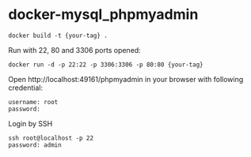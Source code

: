 docker-mysql_phpmyadmin
============================

```
docker build -t {your-tag} .
```

Run with 22, 80 and 3306 ports opened:
```
docker run -d -p 22:22 -p 3306:3306 -p 80:80 {your-tag}
```

Open http://localhost:49161/phpmyadmin in your browser with following credential:
```
username: root
password:
```

Login by SSH
```
ssh root@localhost -p 22
password: admin
```
